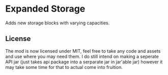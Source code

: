 # Expanded Storage
Adds new storage blocks with varying capacities.

## License

The mod is now licensed under MIT, feel free to take any code and assets and use where you may need them.
I do still intend on making a seperate API jar (just takes api package into a serparate jar in jar'able jar) however it may take some time for that to actual come into fruition.
